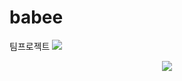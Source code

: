 # babee
팀프로젝트
<img src="https://capsule-render.vercel.app/api?type=waving&color=black&height=200&section=header&text=TeamProject&fontSize=90" />

<div align="center">
<img src="https://github-readme-stats.vercel.app/api/top-langs/?username=mokapome&layout=compact" /><br><br>
</div>
